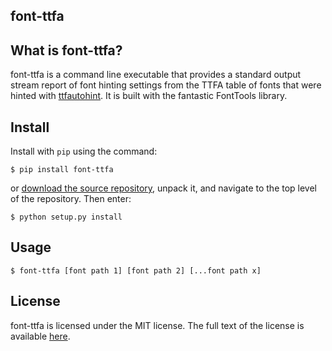 ## font-ttfa

## What is font-ttfa?


font-ttfa is a command line executable that provides a standard output stream report of font hinting settings from the TTFA table of fonts that were hinted with [ttfautohint](http://www.freetype.org/ttfautohint/).  It is built with the fantastic FontTools library.


## Install

Install with `pip` using the command:

```
$ pip install font-ttfa
```


or [download the source repository](https://github.com/source-foundry/font-ttfa/tarball/master), unpack it, and navigate to the top level of the repository.  Then enter:


```
$ python setup.py install
```


## Usage


```
$ font-ttfa [font path 1] [font path 2] [...font path x]
```

## License

font-ttfa is licensed under the MIT license.  The full text of the license is available [here](https://github.com/source-foundry/font-ttfa/blob/master/docs/LICENSE).
